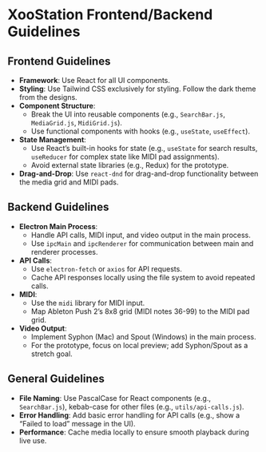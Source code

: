 # XooStation Frontend/Backend Guidelines

## Frontend Guidelines
- **Framework**: Use React for all UI components.
- **Styling**: Use Tailwind CSS exclusively for styling. Follow the dark theme from the designs.
- **Component Structure**:
  - Break the UI into reusable components (e.g., `SearchBar.js`, `MediaGrid.js`, `MidiGrid.js`).
  - Use functional components with hooks (e.g., `useState`, `useEffect`).
- **State Management**:
  - Use React’s built-in hooks for state (e.g., `useState` for search results, `useReducer` for complex state like MIDI pad assignments).
  - Avoid external state libraries (e.g., Redux) for the prototype.
- **Drag-and-Drop**: Use `react-dnd` for drag-and-drop functionality between the media grid and MIDI pads.

## Backend Guidelines
- **Electron Main Process**:
  - Handle API calls, MIDI input, and video output in the main process.
  - Use `ipcMain` and `ipcRenderer` for communication between main and renderer processes.
- **API Calls**:
  - Use `electron-fetch` or `axios` for API requests.
  - Cache API responses locally using the file system to avoid repeated calls.
- **MIDI**:
  - Use the `midi` library for MIDI input.
  - Map Ableton Push 2’s 8x8 grid (MIDI notes 36-99) to the MIDI pad grid.
- **Video Output**:
  - Implement Syphon (Mac) and Spout (Windows) in the main process.
  - For the prototype, focus on local preview; add Syphon/Spout as a stretch goal.

## General Guidelines
- **File Naming**: Use PascalCase for React components (e.g., `SearchBar.js`), kebab-case for other files (e.g., `utils/api-calls.js`).
- **Error Handling**: Add basic error handling for API calls (e.g., show a “Failed to load” message in the UI).
- **Performance**: Cache media locally to ensure smooth playback during live use.
